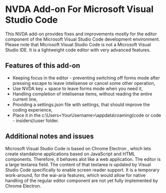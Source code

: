 # NVDA Add-on For Microsoft Visual Studio Code

This NVDA add-on provides fixes and improvements mostly for the editor component of the Microsoft Visual Studio Code development environment.
Please note that Microsoft Visual Studio Code is not a Microsoft Visual Studio IDE. It is a lightweight code editor with very advanced features.

## Features of this add-on

* Keeping focus in the editor - preventing switching off forms mode after pressing escape to leave intelisense or cancel some other operation,
* Use NVDA key + space to leave forms mode when you need it,
* Handling completion of intelisense items, without reading the entire current line,
* Providing a settings.json file with settings, that should improve the coding experience,
* Place it in the c:\Users\<YourUsername>\appdata\roaming\(code or code - insiders)\user folder.

## Additional notes and issues

Microsoft Visual Studio Code is based on Chrome Electron , which lets create standalone applications based on JavaScript and HTML components. Therefore, it behaves alot like a web application.
The editor is a large textarea field. The content of that textarea is updated by Visual Studio Code specifically to enable screen reader support. It is a temporary work-around, for the wai-aria features, which would allow for native handling of the regular editor component are not yet fully implemented by Chrome Electron.
